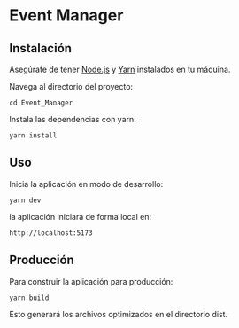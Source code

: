 # Event Manager


## Instalación

Asegúrate de tener [Node.js](https://nodejs.org/) y [Yarn](https://yarnpkg.com/) instalados en tu máquina.

Navega al directorio del proyecto:

	cd Event_Manager

Instala las dependencias con yarn:

	yarn install

## Uso

Inicia la aplicación en modo de desarrollo:

	yarn dev

la aplicación iniciara de forma local en:

	http://localhost:5173

## Producción
Para construir la aplicación para producción:

	yarn build

Esto generará los archivos optimizados en el directorio dist.